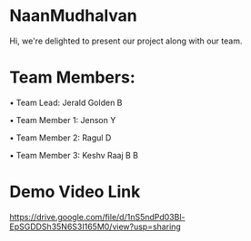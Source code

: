 # NaanMudhalvan

Hi, we're delighted to present our project along with our team.

# Team Members:

• Team Lead: Jerald Golden B

• Team Member 1: Jenson Y

• Team Member 2: Ragul D

• Team Member 3: Keshv Raaj B B

# Demo Video Link

https://drive.google.com/file/d/1nS5ndPd03Bl-EpSGDDSh35N6S3I165M0/view?usp=sharing
